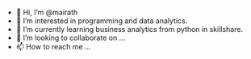 - 👋 Hi, I’m @mairath
- 👀 I’m interested in programming and data analytics.
- 🌱 I’m currently learning business analytics from python in skillshare.
- 💞️ I’m looking to collaborate on ...
- 📫 How to reach me ...

<!---
mairath/mairath is a ✨ special ✨ repository because its `README.md` (this file) appears on your GitHub profile.
You can click the Preview link to take a look at your changes.
--->
